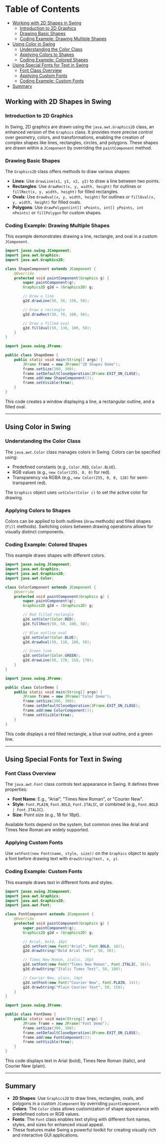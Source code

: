 # Table of Contents
- [Working with 2D Shapes in Swing](#working-with-2d-shapes-in-swing)
  - [Introduction to 2D Graphics](#introduction-to-2d-graphics)
  - [Drawing Basic Shapes](#drawing-basic-shapes)
  - [Coding Example: Drawing Multiple Shapes](#coding-example-drawing-multiple-shapes)
- [Using Color in Swing](#using-color-in-swing)
  - [Understanding the Color Class](#understanding-the-color-class)
  - [Applying Colors to Shapes](#applying-colors-to-shapes)
  - [Coding Example: Colored Shapes](#coding-example-colored-shapes)
- [Using Special Fonts for Text in Swing](#using-special-fonts-for-text-in-swing)
  - [Font Class Overview](#font-class-overview)
  - [Applying Custom Fonts](#applying-custom-fonts)
  - [Coding Example: Custom Fonts](#coding-example-custom-fonts)
- [Summary](#summary)

## **Working with 2D Shapes in Swing**

### **Introduction to 2D Graphics**

In Swing, 2D graphics are drawn using the `java.awt.Graphics2D` class, an enhanced version of the `Graphics` class. It provides more precise control over geometry, colors, and transformations, enabling the creation of complex shapes like lines, rectangles, circles, and polygons. These shapes are drawn within a `JComponent` by overriding the `paintComponent` method.

### **Drawing Basic Shapes**

The `Graphics2D` class offers methods to draw various shapes:
- **Lines**: Use `drawLine(x1, y1, x2, y2)` to draw a line between two points.
- **Rectangles**: Use `drawRect(x, y, width, height)` for outlines or `fillRect(x, y, width, height)` for filled rectangles.
- **Ovals**: Use `drawOval(x, y, width, height)` for outlines or `fillOval(x, y, width, height)` for filled ovals.
- **Polygons**: Use `drawPolygon(int[] xPoints, int[] yPoints, int nPoints)` or `fillPolygon` for custom shapes.

### **Coding Example: Drawing Multiple Shapes**

This example demonstrates drawing a line, rectangle, and oval in a custom `JComponent`.

```java
import javax.swing.JComponent;
import java.awt.Graphics;
import java.awt.Graphics2D;

class ShapeComponent extends JComponent {
    @Override
    protected void paintComponent(Graphics g) {
        super.paintComponent(g);
        Graphics2D g2d = (Graphics2D) g;

        // Draw a line
        g2d.drawLine(50, 50, 150, 50);

        // Draw a rectangle
        g2d.drawRect(50, 70, 100, 50);

        // Draw a filled oval
        g2d.fillOval(50, 130, 100, 50);
    }
}

import javax.swing.JFrame;

public class ShapeDemo {
    public static void main(String[] args) {
        JFrame frame = new JFrame("2D Shapes Demo");
        frame.setSize(300, 300);
        frame.setDefaultCloseOperation(JFrame.EXIT_ON_CLOSE);
        frame.add(new ShapeComponent());
        frame.setVisible(true);
    }
}
```

This code creates a window displaying a line, a rectangular outline, and a filled oval.

---

## **Using Color in Swing**

### **Understanding the Color Class**

The `java.awt.Color` class manages colors in Swing. Colors can be specified using:
- Predefined constants (e.g., `Color.RED`, `Color.BLUE`).
- RGB values (e.g., `new Color(255, 0, 0)` for red).
- Transparency via RGBA (e.g., `new Color(255, 0, 0, 128)` for semi-transparent red).

The `Graphics` object uses `setColor(Color c)` to set the active color for drawing.

### **Applying Colors to Shapes**

Colors can be applied to both outlines (`draw` methods) and filled shapes (`fill` methods). Switching colors between drawing operations allows for visually distinct components.

### **Coding Example: Colored Shapes**

This example draws shapes with different colors.

```java
import javax.swing.JComponent;
import java.awt.Graphics;
import java.awt.Graphics2D;
import java.awt.Color;

class ColorComponent extends JComponent {
    @Override
    protected void paintComponent(Graphics g) {
        super.paintComponent(g);
        Graphics2D g2d = (Graphics2D) g;

        // Red filled rectangle
        g2d.setColor(Color.RED);
        g2d.fillRect(50, 50, 100, 50);

        // Blue outline oval
        g2d.setColor(Color.BLUE);
        g2d.drawOval(50, 110, 100, 50);

        // Green line
        g2d.setColor(Color.GREEN);
        g2d.drawLine(50, 170, 150, 170);
    }
}

import javax.swing.JFrame;

public class ColorDemo {
    public static void main(String[] args) {
        JFrame frame = new JFrame("Color Demo");
        frame.setSize(300, 300);
        frame.setDefaultCloseOperation(JFrame.EXIT_ON_CLOSE);
        frame.add(new ColorComponent());
        frame.setVisible(true);
    }
}
```

This code displays a red filled rectangle, a blue oval outline, and a green line.

---

## **Using Special Fonts for Text in Swing**

### **Font Class Overview**

The `java.awt.Font` class controls text appearance in Swing. It defines three properties:
- **Font Name**: E.g., "Arial", "Times New Roman", or "Courier New".
- **Style**: `Font.PLAIN`, `Font.BOLD`, `Font.ITALIC`, or combined (e.g., `Font.BOLD | Font.ITALIC`).
- **Size**: Point size (e.g., 18 for 18pt).

Available fonts depend on the system, but common ones like Arial and Times New Roman are widely supported.

### **Applying Custom Fonts**

Use `setFont(new Font(name, style, size))` on the `Graphics` object to apply a font before drawing text with `drawString(text, x, y)`.

### **Coding Example: Custom Fonts**

This example draws text in different fonts and styles.

```java
import javax.swing.JComponent;
import java.awt.Graphics;
import java.awt.Graphics2D;
import java.awt.Font;

class FontComponent extends JComponent {
    @Override
    protected void paintComponent(Graphics g) {
        super.paintComponent(g);
        Graphics2D g2d = (Graphics2D) g;

        // Arial, bold, 18pt
        g2d.setFont(new Font("Arial", Font.BOLD, 18));
        g2d.drawString("Bold Arial Text", 50, 50);

        // Times New Roman, italic, 16pt
        g2d.setFont(new Font("Times New Roman", Font.ITALIC, 16));
        g2d.drawString("Italic Times Text", 50, 100);

        // Courier New, plain, 14pt
        g2d.setFont(new Font("Courier New", Font.PLAIN, 14));
        g2d.drawString("Plain Courier Text", 50, 150);
    }
}

import javax.swing.JFrame;

public class FontDemo {
    public static void main(String[] args) {
        JFrame frame = new JFrame("Font Demo");
        frame.setSize(300, 300);
        frame.setDefaultCloseOperation(JFrame.EXIT_ON_CLOSE);
        frame.add(new FontComponent());
        frame.setVisible(true);
    }
}
```

This code displays text in Arial (bold), Times New Roman (italic), and Courier New (plain).

---

## **Summary**

- **2D Shapes**: Use `Graphics2D` to draw lines, rectangles, ovals, and polygons in a custom `JComponent` by overriding `paintComponent`.
- **Colors**: The `Color` class allows customization of shape appearance with predefined colors or RGB values.
- **Fonts**: The `Font` class enables text styling with different font names, styles, and sizes for enhanced visual appeal.
- These features make Swing a powerful toolkit for creating visually rich and interactive GUI applications.